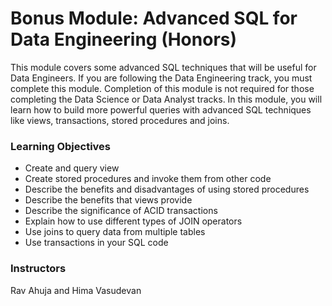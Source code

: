 # Bonus Module: Advanced SQL for Data Engineering (Honors)
This module covers some advanced SQL techniques that will be useful for Data Engineers. If you are following the Data Engineering track, you must complete this module. Completion of this module is not required for those completing the Data Science or Data Analyst tracks. In this module, you will learn how to build more powerful queries with advanced SQL techniques like views, transactions, stored procedures and joins.

### Learning Objectives
- Create and query view
- Create stored procedures and invoke them from other code
- Describe the benefits and disadvantages of using stored procedures
- Describe the benefits that views provide
- Describe the significance of ACID transactions
- Explain how to use different types of JOIN operators
- Use joins to query data from multiple tables
- Use transactions in your SQL code

### Instructors
Rav Ahuja and Hima Vasudevan
